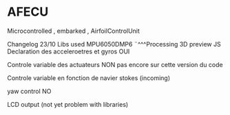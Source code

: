 # AFECU
Microcontrolled , embarked , AirfoilControlUnit


Changelog 23/10 
Libs used 
MPU6050DMP6
¨^^^Processing 3D preview JS
Declaration des acceleroetres et gyros OUI

Controle variable des actuateurs NON pas encore sur cette version du code 

Controle variable en fonction de navier stokes (incoming) 

yaw control NO 

LCD output (not yet problem with libraries)  
